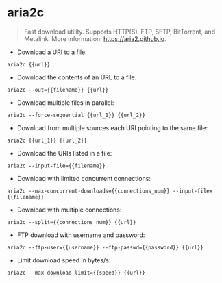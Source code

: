 # aria2c

> Fast download utility.
> Supports HTTP(S), FTP, SFTP, BitTorrent, and Metalink.
> More information: <https://aria2.github.io>.

- Download a URI to a file:

`aria2c {{url}}`

- Download the contents of an URL to a file:

`aria2c --out={{filename}} {{url}}`

- Download multiple files in parallel:

`aria2c --force-sequential {{url_1}} {{url_2}}`

- Download from multiple sources each URI pointing to the same file:

`aria2c {{url_1}} {{url_2}}`

- Download the URIs listed in a file:

`aria2c --input-file={{filename}}`

- Download with limited concurrent connections:

`aria2c --max-concurrent-downloads={{connections_num}} --input-file={{filename}}`

- Download with multiple connections:

`aria2c --split={{connections_num}} {{url}}`

- FTP download with username and password:

`aria2c --ftp-user={{username}} --ftp-passwd={{password}} {{url}}`

- Limit download speed in bytes/s:

`aria2c --max-download-limit={{speed}} {{url}}`
